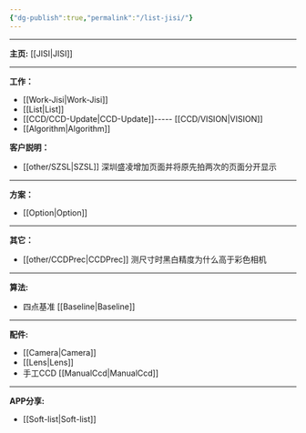 ```yaml
---
{"dg-publish":true,"permalink":"/list-jisi/"}
---
```



---

**主页:** [[JISI\|JISI]]

---
**工作：**
- [[Work-Jisi\|Work-Jisi]]        
- [[List\|List]]
- [[CCD/CCD-Update\|CCD-Update]]----- [[CCD/VISION\|VISION]]
- [[Algorithm\|Algorithm]]

**客户説明：**
- [[other/SZSL\|SZSL]] 深圳盛凌增加页面并将原先拍两次的页面分开显示

---
**方案：**
- [[Option\|Option]]

---
**其它：**
- [[other/CCDPrec\|CCDPrec]] 测尺寸时黑白精度为什么高于彩色相机

---
**算法:**  
- 四点基准 [[Baseline\|Baseline]]

---
**配件:**
- [[Camera\|Camera]]
- [[Lens\|Lens]]
- 手工CCD [[ManualCcd\|ManualCcd]]

---
**APP分享:** 
- [[Soft-list\|Soft-list]]  